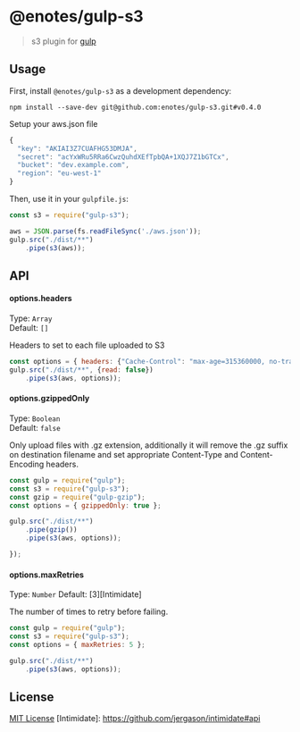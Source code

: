# @enotes/gulp-s3

> s3 plugin for [gulp](https://github.com/wearefractal/gulp)

## Usage

First, install `@enotes/gulp-s3` as a development dependency:

```shell
npm install --save-dev git@github.com:enotes/gulp-s3.git#v0.4.0
```

Setup your aws.json file
```javascript
{
  "key": "AKIAI3Z7CUAFHG53DMJA",
  "secret": "acYxWRu5RRa6CwzQuhdXEfTpbQA+1XQJ7Z1bGTCx",
  "bucket": "dev.example.com",
  "region": "eu-west-1"
}
```

Then, use it in your `gulpfile.js`:
```javascript
const s3 = require("gulp-s3");

aws = JSON.parse(fs.readFileSync('./aws.json'));
gulp.src("./dist/**")
    .pipe(s3(aws));
```

## API


#### options.headers

Type: `Array`          
Default: `[]`

Headers to set to each file uploaded to S3

```javascript
const options = { headers: {"Cache-Control": "max-age=315360000, no-transform, public"} }
gulp.src("./dist/**", {read: false})
    .pipe(s3(aws, options));
```

#### options.gzippedOnly

Type: `Boolean`          
Default: `false`

Only upload files with .gz extension, additionally it will remove the .gz suffix on destination filename and set appropriate Content-Type and Content-Encoding headers.

```javascript
const gulp = require("gulp");
const s3 = require("gulp-s3");
const gzip = require("gulp-gzip");
const options = { gzippedOnly: true };

gulp.src("./dist/**")
    .pipe(gzip())
    .pipe(s3(aws, options));

});
```

#### options.maxRetries

Type: `Number` 
Default: [3][Intimidate]

The number of times to retry before failing.

```javascript
const gulp = require("gulp");
const s3 = require("gulp-s3");
const options = { maxRetries: 5 };

gulp.src("./dist/**")
    .pipe(s3(aws, options));
```

## License

[MIT License](http://en.wikipedia.org/wiki/MIT_License)
[Intimidate]: https://github.com/jergason/intimidate#api
